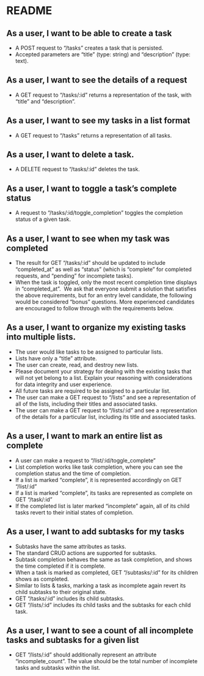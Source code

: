 # README

## As a user, I want to be able to create a task
  - A POST request to “/tasks” creates a task that is persisted.
  - Accepted parameters are “title” (type: string) and  “description” (type: text).
​
## As a user, I want to see the details of a request
  - A GET request to “/tasks/:id” returns a representation of the task, with “title” and “description”.
​
## As a user, I want to see my tasks in a list format
  - A GET request to “/tasks” returns a representation of all tasks.
​
## As a user, I want to delete a task.
  - A DELETE request to “/tasks/:id” deletes the task.
​
## As a user, I want to toggle a task’s complete status
  - A request to “/tasks/:id/toggle_completion” toggles the completion status of a given task.
​
## As a user, I want to see when my task was completed
  - The result for GET “/tasks/:id” should be updated to include “completed_at” as well as “status” (which is “complete” for completed requests, and “pending” for incomplete tasks).
  - When the task is toggled, only the most recent completion time displays in “completed_at”.
​
We ask that everyone submit a solution that satisfies the above requirements, but for an entry level candidate, the following would be considered “bonus” questions. More experienced candidates are encouraged to follow through with the requirements below. 
​
## As a user, I want to organize my existing tasks into multiple lists.
  - The user would like tasks to be assigned to particular lists.
  - Lists have only a “title” attribute.
  - The user can create, read, and destroy new lists.
  - Please document your strategy for dealing with the existing tasks that will not yet belong to a list. Explain your reasoning with considerations for data integrity and user experience.
  - All future tasks are required to be assigned to a particular list. 
  - The user can make a GET request to “/lists” and see a representation of all of the lists, including their titles and associated tasks.
  - The user can make a GET request to “/lists/:id” and see a representation of the details for a particular list, including its title and associated tasks.
​
## As a user, I want to mark an entire list as complete
  - A user can make a request to “/list/:id/toggle_complete” 
  - List completion works like task completion, where you can see the completion status and the time of completion. 
  - If a list is marked “complete”, it is represented accordingly on GET “/list/:id”
  - If a list is marked “complete”, its tasks are represented as complete on GET “/task/:id”
  - If the completed list is later marked “incomplete” again, all of its child tasks revert to their initial states of completion. 
​
## As a user, I want to add subtasks for my tasks
  - Subtasks have the same attributes as tasks. 
  - The standard CRUD actions are supported for subtasks.
  - Subtask completion behaves the same as task completion, and shows the time completed if it is complete.
  - When a task is marked as completed, GET “/subtasks/:id” for its children shows as completed.
  - Similar to lists & tasks, marking a task as incomplete again revert its child subtasks to their original state. 
  - GET “/tasks/:id” includes its child subtasks.
  - GET “/lists/:id” includes its child tasks and the subtasks for each child task.
​
## As a user, I want to see a count of all incomplete tasks and subtasks for a given list
  - GET “/lists/:id” should additionally represent an attribute “incomplete_count”. The value should be the total number of incomplete tasks and subtasks within the list.